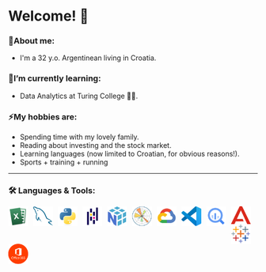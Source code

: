 # Welcome! 👋

### 💬About me:
-  I'm a 32 y.o. Argentinean living in Croatia.

### 🌱I’m currently learning:
-  Data Analytics at Turing College 👨‍💻.

### ⚡My hobbies are:
-  Spending time with my lovely family.
-  Reading about investing and the stock market.
-  Learning languages (now limited to Croatian, for obvious reasons!).
-  Sports + training + running

<hr>

### 🛠 Languages & Tools:
<img align="left" alt="Java" width="40px" style="padding-right:10px;" src="icons/Excel.png"/>
<img align="left" alt="Java" width="40px" style="padding-right:10px;" src="icons/MySQL.png"/>
<img align="left" alt="Java" width="40px" style="padding-right:10px;" src="icons/Python.png"/>
<img align="left" alt="Java" width="40px" style="padding-right:10px;" src="icons/Pandas.png"/>
<img align="left" alt="Java" width="40px" style="padding-right:10px;" src="icons/NumPy.png"/>
<img align="left" alt="Java" width="40px" style="padding-right:10px;" src="icons/Matplotlib.png"/>
<img align="left" alt="Java" width="40px" style="padding-right:10px;" src="icons/GoogleCloud.png"/>
<img align="left" alt="Java" width="40px" style="padding-right:10px;" src="icons/VScode.png"/>
<img align="left" alt="Java" width="40px" style="padding-right:10px;" src="icons/BigQuery.png"/>
<img align="left" alt="Java" width="40px" style="padding-right:10px;" src="icons/Avaya.png"/>
<img align="left" alt="Java" width="40px" style="padding-right:10px;" src="icons/Tableau.png"/>
<img align="left" alt="Java" width="40px" style="padding-right:10px;" src="icons/MSOffice.png"/>







<!--![NumPy](https://github.com/user-attachments/assets/d5602a62-854f-4ced-8dde-6d1f4c8f15bb)

**Plasma1992/Plasma1992** is a ✨ _special_ ✨ repository because its `README.md` (this file) appears on your GitHub profile.

Here are some ideas to get you started:

- 🔭 I’m currently working on ...
- 🌱 I’m currently learning ...
- 👯 I’m looking to collaborate on ...
- 🤔 I’m looking for help with ...
- 💬 Ask me about ...
- 📫 How to reach me: ...
- 😄 Pronouns: ...
- ⚡ Fun fact: ...
-->
